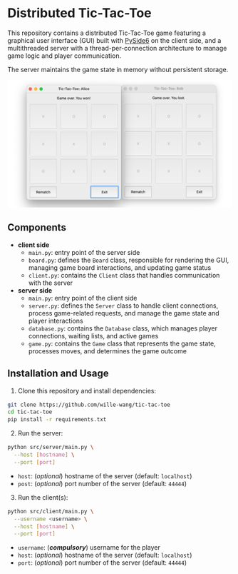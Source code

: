 # Distributed Tic-Tac-Toe

This repository contains a distributed Tic-Tac-Toe game featuring a graphical user interface (GUI) built with [PySide6](https://pypi.org/project/PySide6/) on the client side, and a multithreaded server with a thread-per-connection architecture to manage game logic and player communication.

The server maintains the game state in memory without persistent storage.

![GUI](/img/gui.png)

## Components

- **client side**
  - `main.py`: entry point of the server side
  - `board.py`: defines the `Board` class, responsible for rendering the GUI, managing game board interactions, and updating game status
  - `client.py`: contains the `Client` class that handles communication with the server
- **server side**
  - `main.py`: entry point of the client side
  - `server.py`: defines the `Server` class to handle client connections, process game-related requests, and manage the game state and player interactions
  - `database.py`: contains the `Database` class, which manages player connections, waiting lists, and active games
  - `game.py`: contains the `Game` class that represents the game state, processes moves, and determines the game outcome

## Installation and Usage

1. Clone this repository and install dependencies:

```sh
git clone https://github.com/wille-wang/tic-tac-toe
cd tic-tac-toe
pip install -r requirements.txt
```

2. Run the server:

```sh
python src/server/main.py \
  --host [hostname] \
  --port [port]
```

- `host`: (_optional_) hostname of the server (default: `localhost`)
- `post`: (_optional_) port number of the server (default: `44444`)

3. Run the client(s):

```sh
python src/client/main.py \
  --username <username> \
  --host [hostname] \
  --port [port]
```

- `username`: (**_compulsory_**) username for the player
- `host`: (_optional_) hostname of the server (default: `localhost`)
- `port`: (_optional_) port number of the server (default: `44444`)
